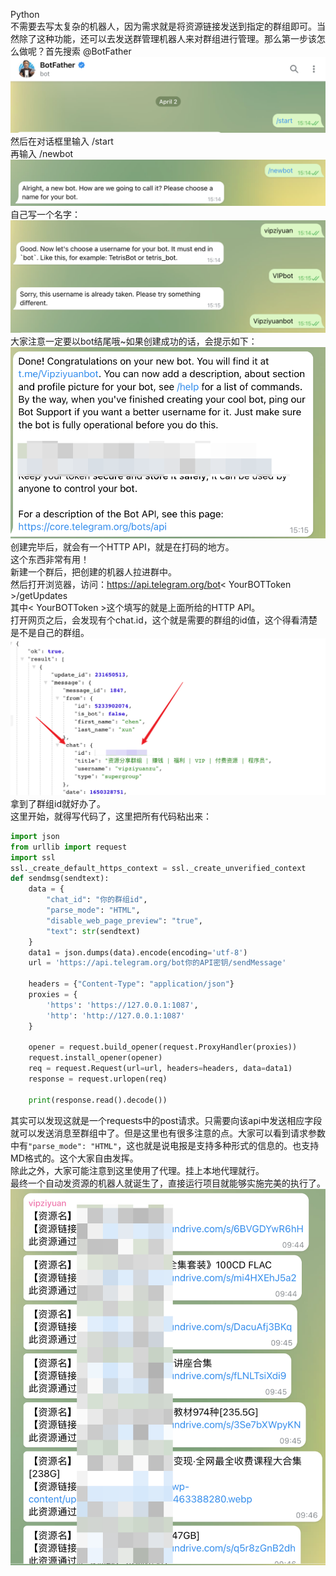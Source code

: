 Python<br />不需要去写太复杂的机器人，因为需求就是将资源链接发送到指定的群组即可。当然除了这种功能，还可以去发送群管理机器人来对群组进行管理。那么第一步该怎么做呢？首先搜索 @BotFather<br />![](./img/1650371503350-e4ddb87f-bb36-40c1-8301-522ae48d9957.png)<br />然后在对话框里输入 /start<br />再输入 /newbot<br />![](./img/1650371503382-f3c52788-6c5b-49c7-a988-21f7b7513841.png)<br />自己写一个名字：<br />![](./img/1650371503378-5639b7bf-460f-4b23-8c99-85193ef00d9e.png)<br />大家注意一定要以bot结尾哦~如果创建成功的话，会提示如下：<br />![](./img/1650371503334-7fdf08e1-2c87-43bf-a9d9-0b647efb0ca7.png)<br />创建完毕后，就会有一个HTTP API，就是在打码的地方。<br />这个东西非常有用！<br />新建一个群后，把创建的机器人拉进群中。<br />然后打开浏览器，访问：https://api.telegram.org/bot< YourBOTToken >/getUpdates<br />其中< YourBOTToken >这个填写的就是上面所给的HTTP API。<br />打开网页之后，会发现有个chat.id，这个就是需要的群组的id值，这个得看清楚是不是自己的群组。<br />![](./img/1650371503387-ca689b97-0b31-4af0-81c8-dbbb4858df00.png)<br />拿到了群组id就好办了。<br />这里开始，就得写代码了，这里把所有代码粘出来：
```python
import json
from urllib import request
import ssl
ssl._create_default_https_context = ssl._create_unverified_context
def sendmsg(sendtext):
    data = {
        "chat_id": "你的群组id",
        "parse_mode": "HTML",
        "disable_web_page_preview": "true",
        "text": str(sendtext)
    }
    data1 = json.dumps(data).encode(encoding='utf-8')
    url = 'https://api.telegram.org/bot你的API密钥/sendMessage'

    headers = {"Content-Type": "application/json"}
    proxies = {
        'https': 'https://127.0.0.1:1087', 
        'http': 'http://127.0.0.1:1087'
    }

    opener = request.build_opener(request.ProxyHandler(proxies))
    request.install_opener(opener)
    req = request.Request(url=url, headers=headers, data=data1)
    response = request.urlopen(req)

    print(response.read().decode())
```
其实可以发现这就是一个requests中的post请求。只需要向该api中发送相应字段就可以发送消息至群组中了。但是这里也有很多注意的点。大家可以看到请求参数中有`"parse_mode": "HTML"`，这也就是说电报是支持多种形式的信息的。也支持MD格式的。这个大家自由发挥。<br />除此之外，大家可能注意到这里使用了代理。挂上本地代理就行。<br />最终一个自动发资源的机器人就诞生了，直接运行项目就能够实施完美的执行了。<br />![](./img/1650371503752-2e5d3aef-a6a7-4848-8e33-80766ef67ddd.png)
